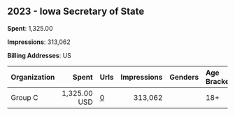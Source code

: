 ## 2023 - Iowa Secretary of State 
**Spent**: 1,325.00

**Impressions**: 313,062

**Billing Addresses**: US

|Organization|Spent|Urls|Impressions|Genders|Age Brackets|Country Codes|
|:---|---:|:---|---:|:---|:---|:---|
|Group C|1,325.00 USD|[0](https://www.snap.com/political-ads/asset/7690793eeee6cd30f6953b52cfc365106b6867817d44ac23d77e6b9537bc18de?mediaType=jpg)|313,062||18+|united states|
